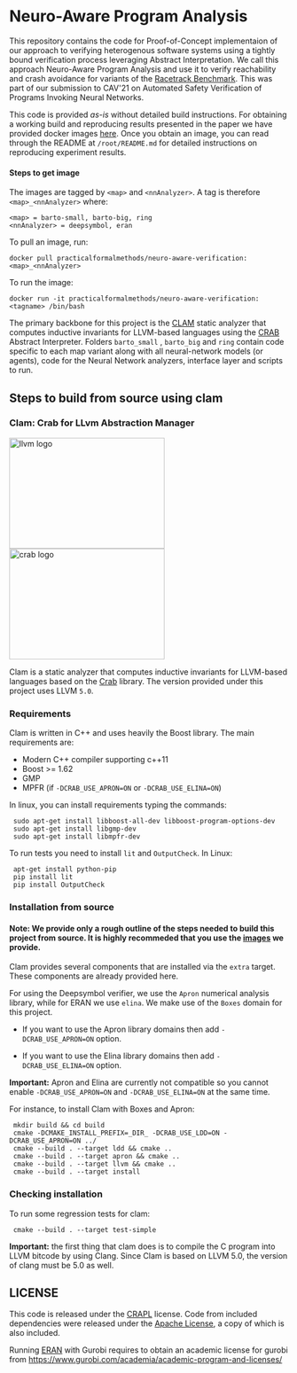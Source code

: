 # Neuro-Aware Program Analysis

This repository contains the code for Proof-of-Concept implementaion of our approach to verifying heterogenous software systems using a tightly bound verification process leveraging Abstract Interpretation. We call this approach Neuro-Aware Program Analysis and use it to verify reachability and crash avoidance for variants of the [Racetrack Benchmark](https://github.com/Practical-Formal-Methods/Racetrack-Benchmark). This was part of our submission to CAV'21 on Automated Safety Verification of Programs Invoking Neural Networks.

This code is provided _as-is_ without detailed build instructions. For obtaining a working build and reproducing results presented in the paper we have provided docker images [here](https://zenodo.org/record/7756714#.ZBoW1YLMKJF). Once you obtain an image, you can read through the README at `/root/README.md` for detailed instructions on reproducing experiment results.

#### Steps to get image

The images are tagged by `<map>` and `<nnAnalyzer>`. A tag is therefore `<map>_<nnAnalyzer>` where:

```
<map> = barto-small, barto-big, ring
<nnAnalyzer> = deepsymbol, eran
```

To pull an image, run:

```
docker pull practicalformalmethods/neuro-aware-verification:<map>_<nnAnalyzer>
```

To run the image:

```
docker run -it practicalformalmethods/neuro-aware-verification:<tagname> /bin/bash
```

The primary backbone for this project is the [CLAM](https://github.com/seahorn/clam) static analyzer that computes inductive invariants for LLVM-based languages using the [CRAB](https://github.com/seahorn/crab) Abstract Interpreter. Folders `barto_small` , `barto_big` and `ring` contain code specific to each map variant along with all neural-network models (or agents), code for the Neural Network analyzers, interface layer and scripts to run.

## Steps to build from source using clam

### Clam: Crab for LLvm Abstraction Manager

<img src="https://upload.wikimedia.org/wikipedia/en/4/4c/LLVM_Logo.svg" alt="llvm logo" width=280 height=200 /><img src="http://i.imgur.com/IDKhq5h.png" alt="crab logo" width=280 height=200 /> 

Clam is a static analyzer that computes inductive invariants for LLVM-based languages based on
the [Crab](https://github.com/seahorn/crab) library. The version provided under this project uses LLVM `5.0`.

### Requirements

Clam is written in C++ and uses heavily the Boost library. The
main requirements are:

- Modern C++ compiler supporting c++11
- Boost >= 1.62
- GMP 
- MPFR (if `-DCRAB_USE_APRON=ON` or `-DCRAB_USE_ELINA=ON`)

In linux, you can install requirements typing the commands:

     sudo apt-get install libboost-all-dev libboost-program-options-dev
     sudo apt-get install libgmp-dev
     sudo apt-get install libmpfr-dev	

To run tests you need to install `lit` and `OutputCheck`. In Linux:

     apt-get install python-pip
     pip install lit
     pip install OutputCheck

### Installation from source 

#### Note: We provide only a rough outline of the steps needed to build this project from source. It is highly recommeded that you use the [images](https://hub.docker.com/r/practicalformalmethods/neuro-aware-verification) we provide.

Clam provides several components that are installed via the `extra`
target. These components are already provided here. 

For using the Deepsymbol verifier, we use the `Apron` numerical analysis library, while for ERAN we use `elina`. We make use of the `Boxes` domain for this project. 

- If you want to use the Apron library domains then add
  `-DCRAB_USE_APRON=ON` option.

- If you want to use the Elina library domains then add
  `-DCRAB_USE_ELINA=ON` option.

**Important:** Apron and Elina are currently not compatible so you
cannot enable `-DCRAB_USE_APRON=ON` and `-DCRAB_USE_ELINA=ON` at the same time. 

For instance, to install Clam with Boxes and Apron:

     mkdir build && cd build
     cmake -DCMAKE_INSTALL_PREFIX=_DIR_ -DCRAB_USE_LDD=ON -DCRAB_USE_APRON=ON ../
     cmake --build . --target ldd && cmake ..
     cmake --build . --target apron && cmake ..
     cmake --build . --target llvm && cmake ..                
     cmake --build . --target install 

### Checking installation

To run some regression tests for clam:

     cmake --build . --target test-simple

**Important:** the first thing that clam does is to compile
  the C program into LLVM bitcode by using Clang. Since Clam is
  based on LLVM 5.0, the version of clang must be 5.0 as well. 

## LICENSE

This code is released under the [CRAPL](http://matt.might.net/articles/crapl/) license. Code from included dependencies were released under the [Apache License](https://www.apache.org/licenses/LICENSE-2.0), a copy of which is also included.

Running [ERAN](https://github.com/eth-sri/eran) with Gurobi requires to obtain an academic license for gurobi from https://www.gurobi.com/academia/academic-program-and-licenses/
